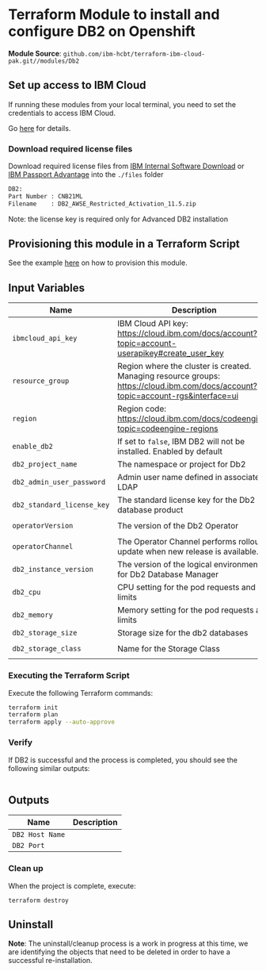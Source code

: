 
# Terraform Module to install and configure DB2 on Openshift

**Module Source**: `github.com/ibm-hcbt/terraform-ibm-cloud-pak.git//modules/Db2`

## Set up access to IBM Cloud

If running these modules from your local terminal, you need to set the credentials to access IBM Cloud.

Go [here](../../CREDENTIALS.md) for details.

### Download required license files

Download required license files from [IBM Internal Software Download](https://w3-03.ibm.com/software/xl/download/ticket.wss) or [IBM Passport Advantage](https://www.ibm.com/software/passportadvantage/) into the  `./files` folder
```bash
DB2:
Part Number : CNB21ML
Filename    : DB2_AWSE_Restricted_Activation_11.5.zip
```
Note: the license key is required only for Advanced DB2 installation



## Provisioning this module in a Terraform Script

See the example [here](../../examples/Db2) on how to provision this module.

## Input Variables

| Name                       | Description                                                            | Default                | Required |
| ---------------------------|------------------------------------------------------------------------|------------------------|----------|
| `ibmcloud_api_key`         | IBM Cloud API key: https://cloud.ibm.com/docs/account?topic=account-userapikey#create_user_key                                                    |                        | Yes      |
| `resource_group`           | Region where the cluster is created. Managing resource groups: https://cloud.ibm.com/docs/account?topic=account-rgs&interface=ui        | `default`              | Yes      |
| `region`                   | Region code: https://cloud.ibm.com/docs/codeengine?topic=codeengine-regions                                                            | `us-south`             | No       |
| `enable_db2`               | If set to `false`, IBM DB2 will not be installed. Enabled by default   |  `true`                |   No     |
| `db2_project_name`         | The namespace or project for Db2                                       | `ibm-db2`              |   Yes    |
| `db2_admin_user_password`  | Admin user name defined in associated LDAP                             | `cpadmin`              |   Yes    |
| `db2_standard_license_key` | The standard license key for the Db2 database product                  |                        |   Yes    |
| `operatorVersion`          | The version of the Db2 Operator                                        |`db2u-operator.v1.1.10` |   Yes    |
| `operatorChannel`          | The Operator Channel performs rollout update when new release is available.|   `v1.1`           |   Yes    |
| `db2_instance_version`     | The version of the logical environment for Db2 Database Manager        |`11.5.6.0`              |   No     |
| `db2_cpu`                  | CPU setting for the pod requests and limits                            |   `16`                 |   Yes    |
| `db2_memory`               | Memory setting for the pod requests and limits                         |  `110Gi`               |   Yes    |
| `db2_storage_size`         | Storage size for the db2 databases                                     |  `200Gi`               |   Yes    |
| `db2_storage_class`        | Name for the Storage Class                                             | `ibmc-file-gold-gid`   |   No     |


### Executing the Terraform Script

Execute the following Terraform commands:

```bash
terraform init
terraform plan
terraform apply --auto-approve
```

### Verify

If DB2 is successful and the process is completed, you should see the following similar outputs:
```
```

## Outputs

| Name                 | Description                                                                                 |
| -------------------- |---------------------------------------------------------------------------------------------|
| `DB2 Host Name`      |                                                                                             |
| `DB2 Port`           |                                                                                             |



### Clean up

When the project is complete, execute: 
```
terraform destroy
```


## Uninstall

**Note**: The uninstall/cleanup process is a work in progress at this time, we are identifying the objects that need to be deleted in order to have a successful re-installation.
